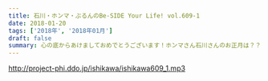 ```yaml
---
title: 石川・ホンマ・ぶるんのBe-SIDE Your Life! vol.609-1
date: 2018-01-20
tags: ['2018年', '2018年01月']
draft: false
summary: 心の底からあけましておめでとうございます！ホンマさん石川さんのお正月は？？MIURA
---
```


http://project-phi.ddo.jp/ishikawa/ishikawa609_1.mp3
